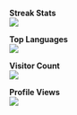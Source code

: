 
**Streak Stats**  
![](https://github-readme-streak-stats.herokuapp.com/?user=playmonkey&theme=tokyonight)

**Top Languages**  
![](https://github-readme-stats.vercel.app/api/top-langs?username=madushadhanushka&show_icons=true&locale=en&layout=compact&theme=chartreuse-dark)

**Visitor Count**  
![](https://profile-counter.glitch.me/playmonkey/count.svg)

**Profile Views**  
![](http://estruyf-github.azurewebsites.net/api/VisitorHit?user=playmonkey&repo=playmonkey&countColor=%237B1E7B)

<!--
**playmonkey/playmonkey** is a ✨ _special_ ✨ repository because its `README.md` (this file) appears on your GitHub profile.

Here are some ideas to get you started:

- 🔭 I’m currently working on ...
- 🌱 I’m currently learning ...
- 👯 I’m looking to collaborate on ...
- 🤔 I’m looking for help with ...
- 💬 Ask me about ...
- 📫 How to reach me: ...
- 😄 Pronouns: ...
- ⚡ Fun fact: ...
-->
